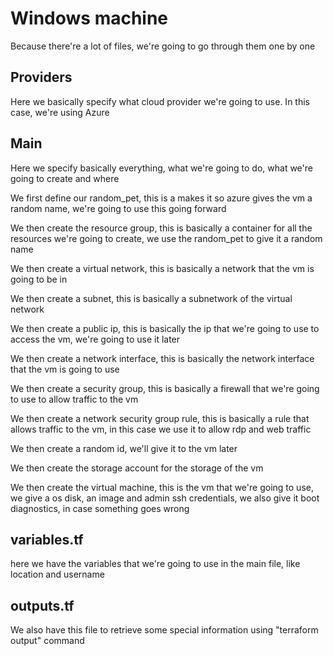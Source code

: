 # Windows machine

Because there're a lot of files, we're going to go through them one by one

## Providers

Here we basically specify what cloud provider we're going to use. In this case, we're using Azure

## Main

Here we specify basically everything, what we're going to do, what we're going to create and where

We first define our random_pet, this is a makes it so azure gives the vm a random name, we're going to use this going forward

We then create the resource group, this is basically a container for all the resources we're going to create, we use the random_pet to give it a random name

We then create a virtual network, this is basically a network that the vm is going to be in

We then create a subnet, this is basically a subnetwork of the virtual network

We then create a public ip, this is basically the ip that we're going to use to access the vm, we're going to use it later

We then create a network interface, this is basically the network interface that the vm is going to use

We then create a security group, this is basically a firewall that we're going to use to allow traffic to the vm

We then create a network security group rule, this is basically a rule that allows traffic to the vm, in this case we use it to allow rdp and web traffic

We then create a random id, we'll give it to the vm later

We then create the storage account for the storage of the vm 

We then create the virtual machine, this is the vm that we're going to use, we give a os disk, an image and admin ssh credentials, we also give it boot diagnostics, in case something goes wrong

## variables.tf

here we have the variables that we're going to use in the main file, like location and username

## outputs.tf

We also have this file to retrieve some special information using "terraform output" command